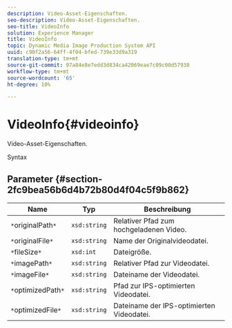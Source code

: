 ```yaml
---
description: Video-Asset-Eigenschaften.
seo-description: Video-Asset-Eigenschaften.
seo-title: VideoInfo
solution: Experience Manager
title: VideoInfo
topic: Dynamic Media Image Production System API
uuid: c90f2a56-64ff-4f04-bfed-739e33d9a319
translation-type: tm+mt
source-git-commit: 97a84e8e7edd3d834ca42069eae7c09c00d57938
workflow-type: tm+mt
source-wordcount: '65'
ht-degree: 10%

---
```



# VideoInfo{#videoinfo}

Video-Asset-Eigenschaften.

Syntax

## Parameter {#section-2fc9bea56b6d4b72b80d4f04c5f9b862}

| Name | Typ | Beschreibung |
|---|---|---|
| `*`originalPath`*` | `xsd:string` | Relativer Pfad zum hochgeladenen Video. |
| `*`originalFile`*` | `xsd:string` | Name der Originalvideodatei. |
| `*`fileSize`*` | `xsd:int` | Dateigröße. |
| `*`imagePath`*` | `xsd:string` | Relativer Pfad zur Videodatei. |
| `*`imageFile`*` | `xsd:string` | Dateiname der Videodatei. |
| `*`optimizedPath`*` | `xsd:string` | Pfad zur IPS-optimierten Videodatei. |
| `*`optimizedFile`*` | `xsd:string` | Dateiname der IPS-optimierten Videodatei. |

